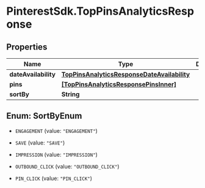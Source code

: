 # PinterestSdk.TopPinsAnalyticsResponse

## Properties

Name | Type | Description | Notes
------------ | ------------- | ------------- | -------------
**dateAvailability** | [**TopPinsAnalyticsResponseDateAvailability**](TopPinsAnalyticsResponseDateAvailability.md) |  | [optional] 
**pins** | [**[TopPinsAnalyticsResponsePinsInner]**](TopPinsAnalyticsResponsePinsInner.md) |  | [optional] 
**sortBy** | **String** |  | [optional] 



## Enum: SortByEnum


* `ENGAGEMENT` (value: `"ENGAGEMENT"`)

* `SAVE` (value: `"SAVE"`)

* `IMPRESSION` (value: `"IMPRESSION"`)

* `OUTBOUND_CLICK` (value: `"OUTBOUND_CLICK"`)

* `PIN_CLICK` (value: `"PIN_CLICK"`)




